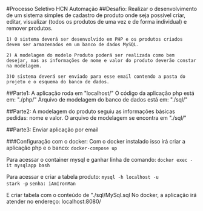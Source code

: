 #Processo Seletivo HCN Automação
##Desafio:
Realizar o desenvolvimento de um sistema simples de cadastro de produto onde seja possível criar, editar, visualizar (todos os produtos de uma vez e de forma individual) e remover produtos. 

    1) O sistema deverá ser desenvolvido em PHP e os produtos criados devem ser armazenados em um banco de dados MySQL.
    
    2) A modelagem do modelo Produto poderá ser realizada como bem desejar, mas as informações de nome e valor do produto deverão constar na modelagem.
    
    3)O sistema deverá ser enviado para esse email contendo a pasta do projeto e o esquema do banco de dados.

##Parte1:
A aplicação roda em "localhost/"
O código da aplicação php está em: "./php/" 
Arquivo de modelagem do banco de dados está em: "./sql/"

##Parte2:
A modelagem do produto seguiu as informações básicas pedidas: nome e valor.
O arquivo de modelagem se encontra em "./sql/"

##Parte3:
Enviar aplicação por email

###Configuração com o docker:
Com o docker instalado isso irá criar a aplicação php e o banco:
<code>docker-compose up</code>

Para acessar o container mysql e ganhar linha de comando:
<code>docker exec -it mysqlapp bash</code>

Para acessar e criar a tabela produto:
<code>mysql -h localhost -u stark -p</code>
<code>senha: iAmIronMan</code>

E  criar tabela com o conteúdo de "./sql/MySql.sql
No docker, a aplicação irá atender no endereço: localhost:8080/